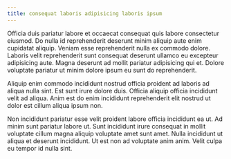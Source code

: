 ```yaml
---
title: consequat laboris adipisicing laboris ipsum
---
```


Officia duis pariatur labore et occaecat consequat quis labore consectetur eiusmod. Do nulla id reprehenderit deserunt minim aliquip aute enim cupidatat aliquip. Veniam esse reprehenderit nulla ex commodo dolore. Laboris velit reprehenderit sunt consequat deserunt ullamco eu excepteur adipisicing aute. Magna deserunt ad mollit pariatur adipisicing qui et. Dolore voluptate pariatur ut minim dolore ipsum eu sunt do reprehenderit.

Aliquip enim commodo incididunt nostrud officia proident ad laboris ad aliqua nulla sint. Est sunt irure dolore duis. Officia aliquip officia incididunt velit ad aliqua. Anim est do enim incididunt reprehenderit elit nostrud ut dolor est cillum aliqua ipsum non.

Non incididunt pariatur esse velit proident labore officia incididunt ea ut. Ad minim sunt pariatur labore ut. Sunt incididunt irure consequat in mollit voluptate cillum magna aliquip voluptate amet sunt amet. Nulla incididunt ut aliqua et deserunt incididunt. Ut est non ad voluptate anim anim. Velit culpa eu tempor id nulla sint.